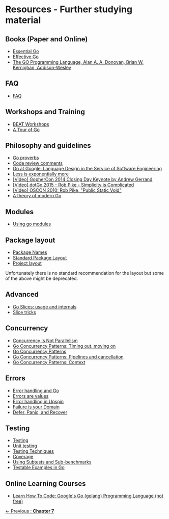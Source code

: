 # Resources - Further studying material

## Books (Paper and Online)

- [Essential Go](https://www.programming-books.io/essential/go/)
- [Effective Go](https://golang.org/doc/effective_go.html)
- [The GO Programming Language, Alan A. A. Donovan, Brian W. Kernighan, Addison-Wesley](https://www.gopl.io/)

## FAQ

- [FAQ](https://golang.org/doc/faq)

## Workshops and Training

- [BEAT Workshops](https://github.com/taxibeat/go-workshop)
- [A Tour of Go](https://tour.golang.org)

## Philosophy and guidelines

- [Go proverbs](https://go-proverbs.github.io/)
- [Code review comments](https://github.com/golang/go/wiki/CodeReviewComments)
- [Go at Google: Language Design in the Service of Software Engineering](https://talks.golang.org/2012/splash.article)
- [Less is exponentially more](https://commandcenter.blogspot.com/2012/06/less-is-exponentially-more.html)
- [[Video] GopherCon 2014 Closing Day Keynote by Andrew Gerrand](https://www.youtube.com/watch?v=dKGmK_Z1Zl0&feature=youtu.be)
- [[Video] dotGo 2015 - Rob Pike - Simplicity is Complicated](https://www.youtube.com/watch?v=rFejpH_tAHM)
- [[Video] OSCON 2010: Rob Pike, "Public Static Void"](https://www.youtube.com/watch?v=5kj5ApnhPAE)
- [A theory of modern Go](https://peter.bourgon.org/blog/2017/06/09/theory-of-modern-go.html)

## Modules

- [Using go modules](https://blog.golang.org/using-go-modules)

## Package layout

- [Package Names](https://blog.golang.org/package-names)
- [Standard Package Layout](https://medium.com/@benbjohnson/standard-package-layout-7cdbc8391fc1)
- [Project layout](https://github.com/golang-standards/project-layout)

Unfortunately there is no standard recommendation for the layout but some of the above might be deprecated.

## Advanced

- [Go Slices: usage and internals](https://blog.golang.org/go-slices-usage-and-internals)
- [Slice tricks](https://github.com/golang/go/wiki/SliceTricks)

## Concurrency

- [Concurrency Is Not Parallelism](https://blog.golang.org/concurrency-is-not-parallelism)
- [Go Concurrency Patterns: Timing out, moving on](https://blog.golang.org/go-concurrency-patterns-timing-out-and)
- [Go Concurrency Patterns](https://www.youtube.com/watch?v=f6kdp27TYZs)
- [Go Concurrency Patterns: Pipelines and cancellation](https://blog.golang.org/pipelines)
- [Go Concurrency Patterns: Context](https://blog.golang.org/context)

## Errors

- [Error handling and Go](https://blog.golang.org/error-handling-and-go)
- [Errors are values](https://blog.golang.org/errors-are-values)
- [Error handling in Upspin](https://commandcenter.blogspot.com/2017/12/error-handling-in-upspin.html)
- [Failure is your Domain](https://middlemost.com/failure-is-your-domain/)
- [Defer, Panic, and Recover](https://blog.golang.org/defer-panic-and-recover)

## Testing

- [Testing](https://golang.org/pkg/testing/)
- [Unit testing](https://bit.ly/1U6hWYf)
- [Testing Techniques](https://talks.golang.org/2014/testing.slide#1)
- [Coverage](https://blog.golang.org/cover)
- [Using Subtests and Sub-benchmarks](https://blog.golang.org/subtests)
- [Testable Examples in Go](https://blog.golang.org/examples)

## Online Learning Courses

- [Learn How To Code: Google's Go (golang) Programming Language (not free)](https://www.udemy.com/course/learn-how-to-code/)

[<- Previous&nbsp;: **Chapter 7**](../chapter7/README.md)